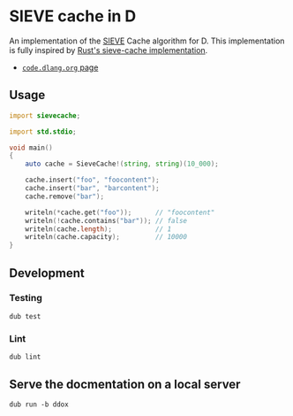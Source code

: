 # SIEVE cache in D

An implementation of the [SIEVE][1] Cache algorithm for D.
This implementation is fully inspired by [Rust's sieve-cache implementation][2].

- [`code.dlang.org` page][3]

## Usage

```d
import sievecache;

import std.stdio;

void main()
{
    auto cache = SieveCache!(string, string)(10_000);

    cache.insert("foo", "foocontent");
    cache.insert("bar", "barcontent");
    cache.remove("bar");

    writeln(*cache.get("foo"));      // "foocontent"
    writeln(!cache.contains("bar")); // false
    writeln(cache.length);           // 1
    writeln(cache.capacity);         // 10000
}
```

## Development

### Testing

```console
dub test
```

### Lint

```console
dub lint
```

## Serve the docmentation on a local server

```console
dub run -b ddox
```

[1]: https://cachemon.github.io/SIEVE-website/
[2]: https://github.com/jedisct1/rust-sieve-cache
[3]: https://code.dlang.org/packages/sievecache
